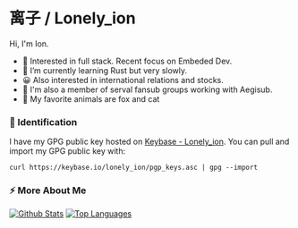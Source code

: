 # 离子 / Lonely_ion

Hi, I'm Ion.

+ 🧐 Interested in full stack. Recent focus on Embeded Dev.
+ 🌱 I’m currently learning Rust but very slowly.
+ 😀 Also interested in international relations and stocks.
+ 🔭 I'm also a member of serval fansub groups working with Aegisub.
+ 🦊 My favorite animals are fox and cat

### :key: Identification

I have my GPG public key hosted on [Keybase - Lonely_ion](https://keybase.io/lonely_ion). You can pull and import my GPG public key with:
```
curl https://keybase.io/lonely_ion/pgp_keys.asc | gpg --import
```

### :zap: More About Me

[![Github Stats](https://github-readme-stats.vercel.app/api?username=lonelyion&show_icons=true&include_all_commits=true&line_height=20)](https://github.com/anuraghazra/github-readme-stats)
[![Top Languages](https://github-readme-stats.vercel.app/api/top-langs?username=lonelyion&layout=compact)](https://github.com/anuraghazra/github-readme-stats)
